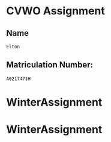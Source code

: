 # CVWO Assignment

## Name

```
Elton
```
## Matriculation Number:

```
A0217471H
```
# WinterAssignment
# WinterAssignment
